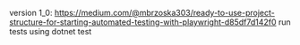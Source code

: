 version 1_0:
https://medium.com/@mbrzoska303/ready-to-use-project-structure-for-starting-automated-testing-with-playwright-d85df7d142f0
run tests using dotnet test

